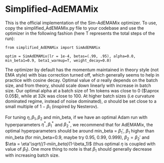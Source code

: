 # Simplified-AdEMAMix

This is the official implementation of the Sim-AdEMAMix optimizer. To use, copy the simplified_AdEMAMix.py file to your codebase and use the optimizer in the following fashion (here T represents the total steps of the run):

```
from simplified_AdEMAMix import SimAdEMAMix

optim = SimAdEMAMix(lr = 1e-4, betas=(.99, .95), alpha=0.0, min_beta1=0.9, beta1_warmup=T, weight_decay=0.0)
```

The optimizer by default has the momentum maintained in theory style (not EMA style) with bias correction turned off, which generally seems to help in practice with cosine decay. Optimal value of $\alpha$ really depends on the batch size, and from theory, should scale down linearly with increase in batch size. Our optimal alpha at a batch size of 1m tokens was close to 0 ($\aprox 0.05$), while at 32k was close to 100. At higher batch sizes (i.e curvature dominated regime, instead of noise dominated), $\alpha$ should be set close to a small multiple of $1-\beta_1$ (inspired by Nesterov).

For tuning $\eta, \beta_1, \beta_2$ and min_beta, if we have an optimal Adam run with hyperparameters $\eta^*, \beta_1^*$ and $\beta_2^*$, we recommend that for AdEMAMix, the optimal hyperparameters should be around min_beta = $\beta_1'$, $\beta_1$ higher than min_beta (for min_beta=0.9, maybe try 0.95, 0.99, 0.999), $\beta_2 = \beta_2'$ and $\eta = \eta'*\sqrt{(1-miin_beta)*(1-\beta_1)$ (thus optimal $\eta$ is coupled with value of $\beta_1$). One more thing to note is that $\beta_1$ should generally decrease with increasing batch size.


